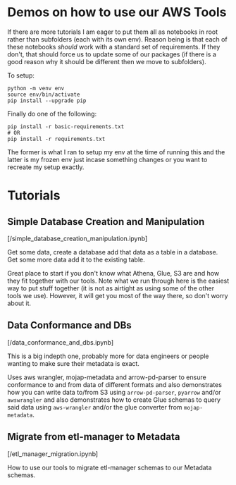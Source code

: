 # Demos on how to use our AWS Tools

If there are more tutorials I am eager to put them all as notebooks in root rather than subfolders (each with its own env). Reason being is that each of these notebooks _should_ work with a standard set of requirements. If they don't, that should force us to update some of our packages (if there is a good reason why it should be different then we move to subfolders).

To setup:

```
python -m venv env
source env/bin/activate
pip install --upgrade pip
```

Finally do one of the following:

```
pip install -r basic-requirements.txt
# OR
pip install -r requirements.txt
```

The former is what I ran to setup my env at the time of running this and the latter is my frozen env just incase something changes or you want to recreate my setup exactly.

# Tutorials

## Simple Database Creation and Manipulation

[/simple_database_creation_manipulation.ipynb]

Get some data, create a database add that data as a table in a database. Get some more data add it to the existing table.

Great place to start if you don't know what Athena, Glue, S3 are and how they fit together with our tools. Note what we run through here is the easiest way to put stuff together (it is not as airtight as using some of the other tools we use). However, it will get you most of the way there, so don't worry about it.


## Data Conformance and DBs

[/data_conformance_and_dbs.ipynb]

This is a big indepth one, probably more for data engineers or people wanting to make sure their metadata is exact.

Uses aws wrangler, mojap-metadata and arrow-pd-parser to ensure conformance to and from data of different formats and also demonstrates how you can write data to/from S3 using `arrow-pd-parser`, `pyarrow` and/or `awswrangler` and also demonstrates how to create Glue schemas to query said data using `aws-wrangler` and/or the glue converter from `mojap-metadata`.


## Migrate from etl-manager to Metadata

[/etl_manager_migration.ipynb]

How to use our tools to migrate etl-manager schemas to our Metadata schemas.
